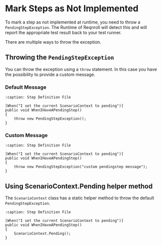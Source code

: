 # Mark Steps as Not Implemented

To mark a step as not implemented at runtime, you need to throw a `PendingStepException`. The Runtime of Reqnroll will detect this and will report the appropriate test result back to your test runner.

There are multiple ways to throw the exception.

## Throwing the `PendingStepException`

You can throw the exception using a `throw` statement. In this case you have the possibility to provide a custom message.

### Default Message

```{code-block} csharp
:caption: Step Definition File

[When("I set the current ScenarioContext to pending")]
public void WhenIHaveAPendingStep()
{
    throw new PendingStepException();
}
```

### Custom Message

```{code-block} csharp
:caption: Step Definition File

[When("I set the current ScenarioContext to pending")]
public void WhenIHaveAPendingStep()
{
    throw new PendingStepException("custom pendingstep message");
}
```

## Using ScenarioContext.Pending helper method

The `ScenarioContext` class has a static helper method to throw the default `PendingStepException`.

```{code-block} csharp
:caption: Step Definition File

[When("I set the current ScenarioContext to pending")]
public void WhenIHaveAPendingStep()
{
    ScenarioContext.Pending();
}
```
